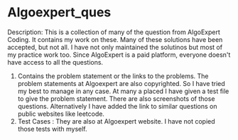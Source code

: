 # Algoexpert_ques
Description: This is a collection of many of the question from AlgoExpert Coding. It contains my work on these. Many of these solutions have been accepted, but not all. I have not only maintained the solutinos but most of my practice work too. Since AlgoExpert is a paid platform, everyone doesn't have access to all the questions. 

1. Contains the problem statement or the links to the problems. The problem statements at Algoexpert are also copyrighted. So I have tried my best to manage in any case. At many a placed I have given a test file to give the problem statement. There are also screenshots of those questions. Alternatively I have added the link to similar questions on public websites like leetcode. 
2. Test Cases : They are also at Algoexpert website. I have not copied those tests with myself.






